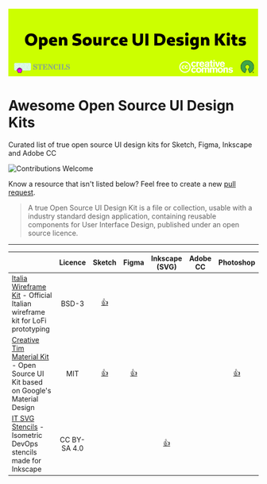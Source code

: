 ![cover](/cover.png)

# Awesome Open Source UI Design Kits

Curated list of true open source UI design kits for Sketch, Figma, Inkscape and Adobe CC

![Contributions Welcome](https://img.shields.io/badge/Contributions-welcome-blue.svg)

Know a resource that isn't listed below? Feel free to create a new [pull request](https://github.com/alexpate/awesome-design-systems/pulls).

> A true Open Source UI Design Kit is a file or collection, usable with a industry standard design application, containing reusable components for User Interface Design, published under an open source licence.
---

|                                                                                                                | Licence | Sketch | Figma | Inkscape (SVG) | Adobe CC                                | Photoshop |
| -------------------------------------------------------------------------------------------------------------- | :--------: |:--------: | :----------: | :-----------: | :---------------------------------------------------------------------------: | :--------: |
| [Italia Wireframe Kit](https://github.com/italia/design-wireframe-kit) - Official Italian wireframe kit for LoFi prototyping                                                       |   BSD-3          |     [👍](https://github.com/italia/design-wireframe-kit/raw/master/italia-Wire-kit.sketch)     |             |             |                         | |
| [Creative Tim Material Kit](https://github.com/creativetimofficial/material-kit) - Open Source UI Kit based on Google's Material Design                                                   |   MIT          |     [👍](https://github.com/creativetimofficial/material-kit/tree/sketch)     |            [👍](https://demos.creative-tim.com/material-kit-figma/presentation.html)         |                         | | [👍](https://github.com/creativetimofficial/material-kit/tree/photoshop) |
| [IT SVG Stencils](https://github.com/kwaltzer/it-svg-stencils) - Isometric DevOps stencils made for Inkscape | CC BY-SA 4.0 | | | [👍](https://github.com/kwaltzer/it-svg-stencils/blob/master/IT-stencils.svg) | | |


